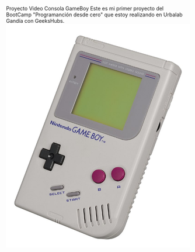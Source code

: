 Proyecto Video Consola GameBoy
Este es mi primer proyecto del BootCamp "Programanción desde cero" que estoy realizando en Urbalab Gandía con GeeksHubs.
![GameBoy](./img/Game-Boy.jpg)